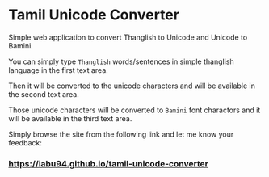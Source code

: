 # Tamil Unicode Converter

Simple web application to convert Thanglish to Unicode and Unicode to Bamini.

You can simply type `Thanglish` words/sentences in simple thanglish language in the first text area.

Then it will be converted to the unicode characters and will be available in the second text area.

Those unicode characters will be converted to `Bamini` font charactors and it will be available in the third text area.

Simply browse the site from the following link and let me know your feedback:

### https://iabu94.github.io/tamil-unicode-converter
